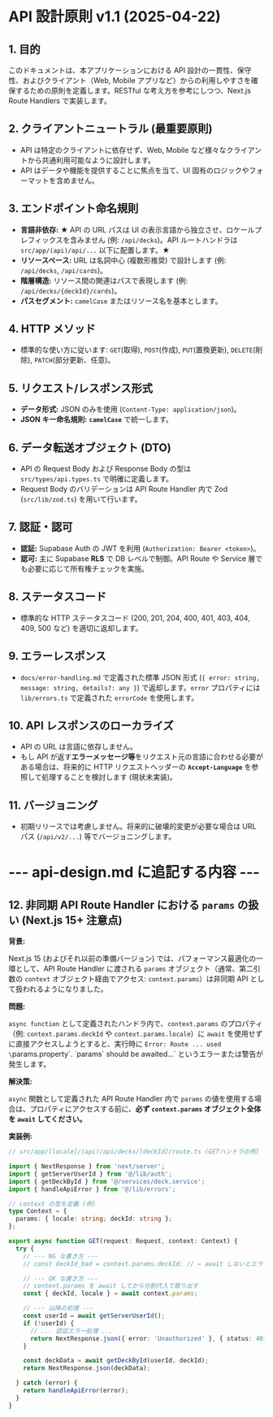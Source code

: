 # API 設計原則 v1.1 (2025-04-22)

## 1. 目的

このドキュメントは、本アプリケーションにおける API 設計の一貫性、保守性、およびクライアント（Web, Mobile アプリなど）からの利用しやすさを確保するための原則を定義します。RESTful な考え方を参考にしつつ、Next.js Route Handlers で実装します。

## 2. クライアントニュートラル (最重要原則)

* API は特定のクライアントに依存せず、Web, Mobile など様々なクライアントから共通利用可能なように設計します。
* API はデータや機能を提供することに焦点を当て、UI 固有のロジックやフォーマットを含めません。

## 3. エンドポイント命名規則

* **言語非依存:** ★ API の URL パスは UI の表示言語から独立させ、ロケールプレフィックスを含みません (例: `/api/decks`)。API ルートハンドラは `src/app/(api)/api/...` 以下に配置します。★
* **リソースベース:** URL は名詞中心 (複数形推奨) で設計します (例: `/api/decks`, `/api/cards`)。
* **階層構造:** リソース間の関連はパスで表現します (例: `/api/decks/{deckId}/cards`)。
* **パスセグメント:** `camelCase` またはリソース名を基本とします。

## 4. HTTP メソッド

* 標準的な使い方に従います: `GET`(取得), `POST`(作成), `PUT`(置換更新), `DELETE`(削除), `PATCH`(部分更新、任意)。

## 5. リクエスト/レスポンス形式

* **データ形式:** JSON のみを使用 (`Content-Type: application/json`)。
* **JSON キー命名規則:** **`camelCase`** で統一します。

## 6. データ転送オブジェクト (DTO)

* API の Request Body および Response Body の型は `src/types/api.types.ts` で明確に定義します。
* Request Body のバリデーションは API Route Handler 内で Zod (`src/lib/zod.ts`) を用いて行います。

## 7. 認証・認可

* **認証:** Supabase Auth の JWT を利用 (`Authorization: Bearer <token>`)。
* **認可:** 主に Supabase **RLS** で DB レベルで制御。API Route や Service 層でも必要に応じて所有権チェックを実施。

## 8. ステータスコード

* 標準的な HTTP ステータスコード (200, 201, 204, 400, 401, 403, 404, 409, 500 など) を適切に返却します。

## 9. エラーレスポンス

* `docs/error-handling.md` で定義された標準 JSON 形式 (`{ error: string, message: string, details?: any }`) で返却します。`error` プロパティには `lib/errors.ts` で定義された `errorCode` を使用します。

## 10. API レスポンスのローカライズ

* API の URL は言語に依存しません。
* もし API が返す**エラーメッセージ等**をリクエスト元の言語に合わせる必要がある場合は、将来的に HTTP リクエストヘッダーの **`Accept-Language`** を参照して処理することを検討します (現状未実装)。

## 11. バージョニング

* 初期リリースでは考慮しません。将来的に破壊的変更が必要な場合は URL パス (`/api/v2/...`) 等でバージョニングします。

# --- api-design.md に追記する内容 ---

## 12. 非同期 API Route Handler における `params` の扱い (Next.js 15+ 注意点)

**背景:**

Next.js 15 (およびそれ以前の準備バージョン) では、パフォーマンス最適化の一環として、API Route Handler に渡される `params` オブジェクト（通常、第二引数の `context` オブジェクト経由でアクセス: `context.params`）は非同期 API として扱われるようになりました。

**問題:**

`async function` として定義されたハンドラ内で、`context.params` のプロパティ（例: `context.params.deckId` や `context.params.locale`）に `await` を使用せずに直接アクセスしようとすると、実行時に `Error: Route ... used \`params.property\`. \`params\` should be awaited...` というエラーまたは警告が発生します。

**解決策:**

`async` 関数として定義された API Route Handler 内で `params` の値を使用する場合は、プロパティにアクセスする前に、**必ず `context.params` オブジェクト全体を `await` してください。**

**実装例:**

```typescript
// src/app/[locale]/(api)/api/decks/[deckId]/route.ts (GETハンドラの例)

import { NextResponse } from 'next/server';
import { getServerUserId } from '@/lib/auth';
import { getDeckById } from '@/services/deck.service';
import { handleApiError } from '@/lib/errors';

// context の型を定義 (例)
type Context = {
  params: { locale: string; deckId: string };
};

export async function GET(request: Request, context: Context) {
  try {
    // --- NG な書き方 ---
    // const deckId_bad = context.params.deckId; // ← await しないとエラーが出る

    // --- OK な書き方 ---
    // context.params を await してから分割代入で取り出す
    const { deckId, locale } = await context.params;

    // --- 以降の処理 ---
    const userId = await getServerUserId();
    if (!userId) {
      // ... 認証エラー処理 ...
      return NextResponse.json({ error: 'Unauthorized' }, { status: 401 });
    }

    const deckData = await getDeckById(userId, deckId);
    return NextResponse.json(deckData);

  } catch (error) {
    return handleApiError(error);
  }
}